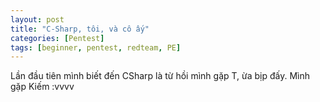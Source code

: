 ```yaml
---
layout: post
title: "C-Sharp, tôi, và cô ấy"
categories: [Pentest]
tags: [beginner, pentest, redteam, PE]
---
```


Lần đầu tiên mình biết đến CSharp là từ hồi mình gặp T, ừa bịp đấy. Mình gặp Kiếm :vvvv
